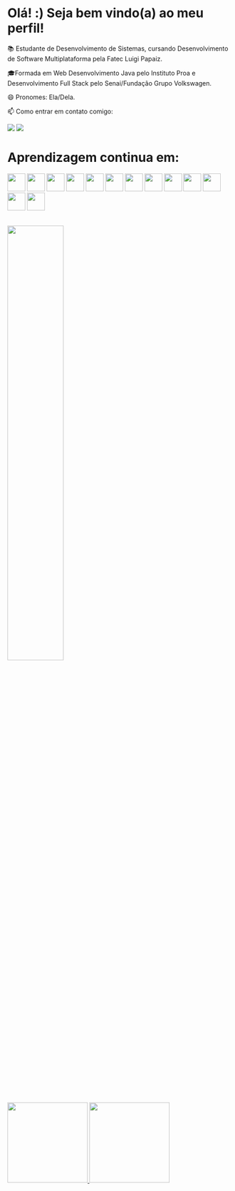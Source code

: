 # Olá! :) Seja bem vindo(a) ao meu perfil!

📚 Estudante de Desenvolvimento de Sistemas, cursando Desenvolvimento de Software Multiplataforma pela Fatec Luigi Papaiz.

🎓Formada em Web Desenvolvimento Java pelo Instituto Proa e Desenvolvimento Full Stack pelo Senai/Fundação Grupo Volkswagen. 

😄 Pronomes: Ela/Dela.

📫 Como entrar em contato comigo: 
<div> 
<a href="https://www.linkedin.com/in/janainamota-/" target="_blank"><img src="https://img.shields.io/badge/-LinkedIn-%230077B5?style=for-the-badge&logo=linkedin&logoColor=white" target="_blank"></a>   
<a href = "mailto:janaother16@gmail.com"><img src="https://img.shields.io/badge/Gmail-D14836?style=for-the-badge&logo=gmail&logoColor=white" target="_blank"></a>
 </div> 
    
 
 # Aprendizagem continua em:
 
<img src="https://cdn.jsdelivr.net/gh/devicons/devicon/icons/html5/html5-original.svg"  width="40" height="40"/> <img src="https://cdn.jsdelivr.net/gh/devicons/devicon/icons/css3/css3-original.svg"  width="40" height="40"/> <img src="https://cdn.jsdelivr.net/gh/devicons/devicon/icons/java/java-original.svg" width="40" height="40"/> <img src="https://cdn.jsdelivr.net/gh/devicons/devicon/icons/react/react-original.svg" width="40" height="40"/> <img src="https://cdn.jsdelivr.net/gh/devicons/devicon/icons/mysql/mysql-original.svg" width="40" height="40"/> <img src="https://cdn.jsdelivr.net/gh/devicons/devicon/icons/figma/figma-original.svg" width="40" height="40"/> <img src="https://cdn.jsdelivr.net/gh/devicons/devicon/icons/git/git-original.svg" width="40" height="40"/> <img src="https://cdn.jsdelivr.net/gh/devicons/devicon/icons/trello/trello-plain.svg" width="40" height="40"/> <img 
src="https://cdn.jsdelivr.net/gh/devicons/devicon@latest/icons/python/python-original.svg" width="40" height="40" /> <img
src="https://cdn.jsdelivr.net/gh/devicons/devicon@latest/icons/azuresqldatabase/azuresqldatabase-original.svg" width="40" height="40" /> <img src="https://cdn.jsdelivr.net/gh/devicons/devicon@latest/icons/bootstrap/bootstrap-original.svg" width="40" height="40" /> <img
src="https://cdn.jsdelivr.net/gh/devicons/devicon@latest/icons/spring/spring-original-wordmark.svg" width="40" height="40" /> <img
src="https://cdn.jsdelivr.net/gh/devicons/devicon@latest/icons/javascript/javascript-plain.svg" width="40" height="40" />              
        
 <br>
 <div>
<img width="50%" height="50%"  src="https://media.tenor.com/bCfpwMjfAi0AAAAC/cat-typing.gif"/>
</div>
 <br>   

 <div>
<a href="https://github.com/JannaMP">
<img loading="lazy" height="180em" src="https://github-readme-stats.vercel.app/api/top-langs/?username=JannaMP&layout=compact&langs_count=7&theme=dracula"/>
<img loading="lazy" height="180em" src="https://github-readme-stats.vercel.app/api?username=JannaMP&show_icons=true&theme=dracula&include_all_commits=true&count_private=true"/>
</div>


